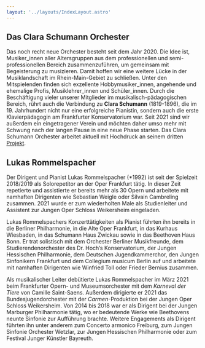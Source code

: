 ```yaml
---
layout: '../layouts/IndexLayout.astro'
---
```


## Das Clara Schumann Orchester

Das noch recht neue Orchester besteht seit dem Jahr 2020. Die Idee ist,
Musiker_innen aller Altersgruppen aus dem professionellen und 
semi-professionellen Bereich zusammenzuführen, um gemeinsam mit Begeisterung zu
musizieren. Damit hoffen wir eine weitere Lücke in der Musiklandschaft im
Rhein-Main-Gebiet zu schließen. Unter den Mitspielenden finden sich exzellente
Hobbymusiker_innen, angehende und ehemalige Profis, Musiklehrer_innen und 
Schüler_innen. Durch die Beschäftigung vieler unserer Mitglieder im 
musikalisch-pädagogischen Bereich, rührt auch die Verbindung zu **Clara Schumann**
(1819-1896), die im 19. Jahrhundert nicht nur eine erfolgreiche Pianistin,
sondern auch die erste Klavierpädagogin am Frankfurter Konservatorium war.
Seit 2021 sind wir außerdem ein eingetragener Verein und möchten daher
umso mehr mit Schwung nach der langen Pause in eine neue Phase starten.
Das Clara Schumann Orchester arbeitet aktuell mit Hochdruck an seinem dritten 
[Projekt](/konzerte).

## Lukas Rommelspacher

Der Dirigent und Pianist Lukas Rommelspacher (*1992) ist seit der Spielzeit
2018/2019 als Solorepetitor an der Oper Frankfurt tätig. In dieser Zeit repetierte
und assistierte er bereits mehr als 30 Opern und arbeitete mit namhaften Dirigenten
wie Sebastian Weigle oder Silvain Cambreling zusammen. 2021 wurde er zum
wiederholten Male als Studienleiter und Assistent zur Jungen Oper Schloss Weikersheim
eingeladen.

Lukas Rommelspachers Konzerttätigkeiten als Pianist führten ihn bereits in die
Berliner Philharmonie, in die Alte Oper Frankfurt, in das Kurhaus Wiesbaden, in
das Schumann Haus Zwickau sowie in das Beethoven Haus Bonn. Er trat solistisch
mit dem Orchester Berliner Musikfreunde, dem Studierendenorchester des Dr. Hoch‘s
Konservatorium, der Jungen Hessischen Philharmonie, dem Deutschen Jugendkammerchor,
den Jungen Sinfonikern Frankfurt und dem Collegium musicum Berlin auf und arbeitete
mit namhaften Dirigenten wie Winfried Toll oder Frieder Bernius zusammen.

Als musikalischer Leiter debütierte Lukas Rommelspacher im März 2021 beim 
Frankfurter Opern- und Museumsorchester mit dem *Karneval der Tiere* von
Camille Saint-Saens. Außerdem dirigierte er 2021 das Bundesjugendorchester mit
der *Carmen*-Produktion bei der Jungen Oper Schloss Weikersheim. Von 2014 bis
2018 war er als Dirigent bei der Jungen Marburger Philharmonie tätig, wo er
bedeutende Werke wie Beethovens neunte Sinfonie zur Aufführung brachte. Weitere
Engagements als Dirigent führten ihn unter anderem zum Concerto armonico Freiburg,
zum Jungen Sinfonie Orchester Wetzlar, zur Jungen Hessischen Philharmonie oder
zum Festival Junger Künstler Bayreuth.